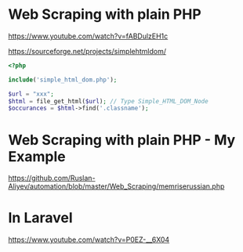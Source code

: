 # Web Scraping with plain PHP

https://www.youtube.com/watch?v=fABDulzEH1c

https://sourceforge.net/projects/simplehtmldom/

```php
<?php

include('simple_html_dom.php');

$url = "xxx";
$html = file_get_html($url); // Type Simple_HTML_DOM_Node
$occurances = $html->find('.classname');
```

# Web Scraping with plain PHP - My Example

https://github.com/Ruslan-Aliyev/automation/blob/master/Web_Scraping/memriserussian.php

# In Laravel

https://www.youtube.com/watch?v=P0EZ-__6X04
